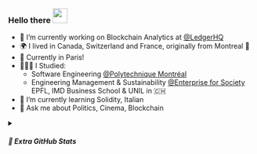 ### Hello there <img src = "https://raw.githubusercontent.com/MartinHeinz/MartinHeinz/master/wave.gif" width = 30px>

- 🔭 I’m currently working on Blockchain Analytics at [@LedgerHQ](https://github.com/LedgerHQ)
- 🌍 I lived in Canada, Switzerland and France, originally from Montreal 🦌
- 🥐 Currently in Paris!
- 👨🏽‍🎓 I Studied:
  - Software Engineering [@Polytechnique Montréal](https://www.polymtl.ca/)
  - Engineering Management & Sustainability [@Enterprise for Society](https://e4s.center/) EPFL, IMD Business School & UNIL in 🇨🇭
- 🌱 I’m currently learning Solidity, Italian
- 💬 Ask me about Politics, Cinema, Blockchain

<details>
<summary><h5>🎨 Extra GitHub Stats</h5></summary>
<br>
<img src=https://github-readme-stats.vercel.app/api?username=mbelanger-ledger&show_icons=true&count_private=true>
</details>


